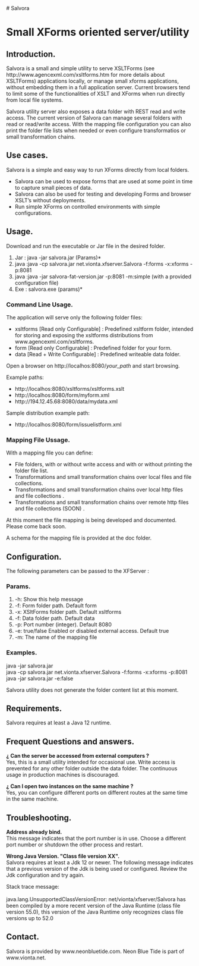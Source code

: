 
<html><body>	
# Salvora
<h1>	  Small XForms oriented server/utility						</h1>

<h2>	  Introduction.									</h2>
<p>	  Salvora is a small and simple utility to serve XSLTForms (see
          http://www.agencexml.com/xsltforms.htm for more details about XSLTForms)
          applications locally, or manage small xforms applications, without embedding
          them in a full application server.
	  Current browsers tend to limit some of the functionalities of XSLT and
	  XForms when run directly from local file systems.
</p>
<p>	Salvora utility server also exposes a data folder with REST read and write
        access. The current version of Salvora can manage several folders with read
        or read/write access. With the mapping file configuration you can also print
        the folder file lists when needed or even configure transformatios or
        small transformation chains.</p>  

<h2> 	Use cases. 	       	    	      	   	       	    	     	   	</h2>
<p>	Salvora is a simple and easy way to run XForms directly from local folders. 
<ul>
<li>	Salvora can be used to expose forms that are used at some point in time
	to capture small pieces of data. 	       	       	  	       	    	</li>
<li>	Salvora can also be used for testing and developing Forms and browser XSLT’s
	without deployments.</li>
<li>    Run simple XForms on controlled environments with simple configurations.	</li></ul>
</p>

<h2>	Usage.       									</h2>
<p>	Download and run the executable or Jar file in the desired folder.              </p>

<ol>
  <li>  Jar : java -jar salvora.jar (Params)*							</li>
  <li>  java :java -cp salvora.jar net.vionta.xfserver.Salvora  -f:forms -x:xforms -p:8081	</li>
  <li>  java :java -jar salvora-fat-version.jar -p:8081 -m:simple (with a provided configuration file) 	</li>
  <li>  Exe : salvora.exe (params)*								</li>
</ol>

<h3>	Command Line Usage.       								</h3>

<p>    The application will serve only the following folder files:				</p>
<ul>
  <li>  xsltforms [Read only  Configurable] : Predefined xsltform folder, intended for storing
        and exposing the xsltforms distributions from www.agencexml.com/xsltforms.             </li>
  <li> form [Read only  Configurable] : Predefined folder for your form.                       </li>
  <li>  data [Read + Write  Configurable] : Predefined writeable data folder.                   </li>
</ul>
<p>     Open a browser on http://localhos:8080/<i>your_path</i> and start browsing.                       </p>
  
<p>    Example paths: 	       				    	     	       		</p>
<ul>
  <li>	 http://localhos:8080/xsltforms/xsltforms.xslt					</li>
  <li> 	 http://localhos:8080/form/myform.xml						</li>
  <li>	 http://194.12.45.68:8080/data/mydata.xml					</li> 
</ul>

<p>    Sample distribution example path: 	       				    	     	       		</p>
<ul>
  <li>	 http://localhos:8080/form/issuelistform.xml					</li>
</ul>
<h3>	Mapping File Ussage.       								</h3>

<p>    With a mapping file you can define:				</p>
<ul>
  <li>File folders, with or without write access and with or without printing the folder file list. </li>
  <li>Transformations and small transformation chains over local files and file collections. </li>
  <li>Transformations and small transformation chains over local http files and file collections . </li>
  <li>Transformations and small transformation chains over remote http files and file collections (SOON) . </li>
</ul>
<p>At this moment the file mapping is being developed and documented. Please come back soon. </p>
<p>A schema for the mapping file is provided at the doc folder. </p>

<h2>    Configuration.									</h2>
<p>	The following parameters can be passed to the XFServer : 			</p>

<h3>	  Params.									</h3>
<ol>
  <li>     -h: Show this help message							</li>
  <li>	   -f:<path> Form folder path. Default form 					</li>
  <li>	   -x:<path> XSltForms folder path. Default xsltforms	        		</li>
  <li>	   -f:<path> Data folder path. Default data 					</li>
  <li>	   -p:<number> Port number (integer). Default 8080				</li>
  <li>	   -e:<boolean> true/false Enabled or disabled external access. Default true	</li>
  <li>	   -m:<file path/name> The name of the mapping file	</li>
  
</ol>


<h3>	 Examples.									</h3>
<p>	  java -jar salvora.jar						 
  <br/>	  java -cp salvora.jar net.vionta.xfserver.Salvora  -f:forms -x:xforms -p:8081
  <br/>   java -jar salvora.jar -e:false                                                </p>


<p>	Salvora utility does not generate the folder content list at this moment.	</p>

<h2>	Requirements.									</h2>
<p>	Salvora requires at least a Java 12 runtime. 					</p>

<h2>	Frequent Questions and answers.							</h2>
<p><b>	¿ Can the server be accessed from external computers ? 				</b>
<br/>   Yes, this is a small utility intended for occasional use. Write access is
	prevented for any other folder outside the data folder. The continuous usage
	in production machines is discouraged.						</p>

<p><b>	¿ Can I open two instances on the same machine ?				</b>
<br/> 	Yes, you can configure different ports on different routes at the same time
      	in the same machine.
</p>

<h2>	Troubleshooting.							</h2>
<p><b>	Address already bind. 				</b>
  <br/>   This message indicates that the port number is in use. Choose a different port
  number or shutdown the other process and restart.					</p>

<p><b>	Wrong Java Version. "Class file version XX".				</b>
  <br/>
  Salvora requires at least a Jdk 12 or newer. The following message indicates that a previous
  version of the Jdk is being used or configured. Review the Jdk configuration and try again.
  <br/>
  
  Stack trace message:<br/> 	
java.lang.UnsupportedClassVersionError: net/vionta/xfserver/Salvora has been compiled by a more recent version of the Java Runtime (class file version 55.0), this version of the Java Runtime only recognizes class file versions up to 52.0
</p>



<h2>	Contact.									</h2>
<p>     Salvora is provided by www.neonbluetide.com. Neon Blue Tide is part of
        www.vionta.net.                                                                 </p>
</body>
</html>
